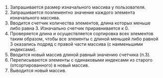 1. Запрашивается размер изначального массива у пользователя.
2. Запрашивается поэлементно значение каждого элемента изначального массива.
3. Вводится счетчик количества элементов, длина которых меньше либо равна 3. Изначально счетчик приравнивается к 0.
4. Проверяется длина и осуществляется сортировка всех элементов таким образом, чтобы все элементы с длиной меньшей либо равной 3 оказались подряд с правой части массива (с наименьшими индексами).
5. Вводится новый массив длиной равный значению счетчика (п.3).
6. Переписываются элементы с одинаковыми индексами из старого (отсортированного) в новый массив.
7. Выводится новый массив.
